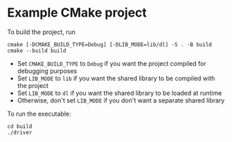 # Example CMake project

To build the project, run

```
cmake [-DCMAKE_BUILD_TYPE=Debug] [-DLIB_MODE=lib/dl] -S . -B build
cmake --build build
```

- Set `CMAKE_BUILD_TYPE` to `Debug` if you want the project compiled for debugging purposes
- Set `LIB_MODE` to `lib` if you want the shared library to be compiled with the project
- Set `LIB_MODE` to `dl` if you want the shared library to be loaded at runtime
- Otherwise, don't set `LIB_MODE` if you don't want a separate shared library

To run the executable:

```
cd build
./driver
```
